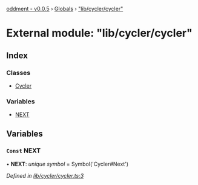 [oddment - v0.0.5](../README.md) › [Globals](../globals.md) › ["lib/cycler/cycler"](_lib_cycler_cycler_.md)

# External module: "lib/cycler/cycler"

## Index

### Classes

* [Cycler](../classes/_lib_cycler_cycler_.cycler.md)

### Variables

* [NEXT](_lib_cycler_cycler_.md#const-next)

## Variables

### `Const` NEXT

• **NEXT**: *unique symbol* =  Symbol('Cycler#Next')

*Defined in [lib/cycler/cycler.ts:3](https://github.com/youkaisteve/oddment/blob/a9bbda1/lib/cycler/cycler.ts#L3)*
